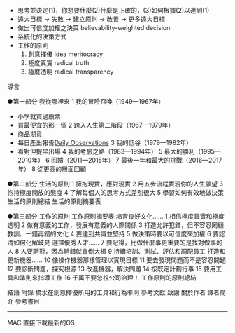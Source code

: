 - 思考並決定(1)，你想要什麼(2)什麼是正確的，(3)如何根據(2)以達到(1)
- 遠大目標 -> 失敗 -> 建立原則 -> 改善 -> 更多遠大目標
- 做出可信度加權之決策 believability-weighted decision
- 系統化的決策方式
- 工作的原則
    1. 創意擇優 idea meritocracy
    1. 極度真實 radical truth
    1. 極度透明 radical transparency

導言

●第一部分 我從哪裡來
1 我的冒險召喚（1949—1967年）
- 小學就買過股票
- 買最便宜的那一個
2 跨入人生第二階段（1967—1979年）
- 商品期貨
- 每日產出報告[Daily Observations](https://www.bridgewater.com/research-and-insights)
3 我的低谷（1979—1982年）
- 看對但提早出場
4 我的考驗之路（1983—1994年）
5 最大的勝利（1995—2010年）
6 回饋（2011—2015年）
7 最後一年和最大的挑戰（2016—2017年）
8 從更高的層面回顧

●第二部分 生活的原則
1 擁抱現實，應對現實
2 用五步流程實現你的人生願望
3 抱持極度開放的態度
4 了解每個人的思考方式差別很大
5 學習如何有效地做決策
生活的原則總結
生活的原則摘要表

●第三部分 工作的原則
工作原則摘要表
培育良好文化……
1 相信極度真實和極度透明
2 做有意義的工作，發展有意義的人際關係
3 打造允許犯錯，但不容忍罔顧教訓、一錯再錯的文化
4 要達到共識並堅持
5 做決策時要以可信度來加權
6 要認清如何化解歧見
選擇優秀人才……
7 要記得，比做什麼事更重要的是找對做事的人
8 人要聘對，因為聘錯就會倒大楣
9 持續培訓、測試、評估和調配員工
打造和更新機器……
10 像操作機器那樣管理以實現目標
11 要去發現問題而不是容忍問題
12 要診斷問題，探究根源
13 改進機器，解決問題
14 按既定計劃行事
15 要用工具和準則來指導工作
16 千萬不要忽視公司治理！
工作原則的原則總結

結語
附錄 橋水在創意擇優所用的工具和行為準則
參考文獻
致謝
關於作者
譯者簡介
參考書目

---
MAC 直接下載最新的OS